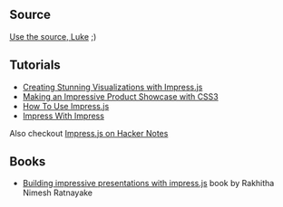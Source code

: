 ## Source

[Use the source, Luke](https://github.com/bartaz/impress.js/blob/master/index.html) ;)

## Tutorials

* [Creating Stunning Visualizations with Impress.js](http://www.1stwebdesigner.com/css/creating-stunning-visualizations-with-impress-js/)
* [Making an Impressive Product Showcase with CSS3](http://tutorialzine.com/2012/02/css3-product-showcase/)
* [How To Use Impress.js](http://www.cubewebsites.com/blog/guides/how-to-use-impress-js/)
* [Impress With Impress](http://www.andismith.com/blog/2012/01/impress-with-impress/)

Also checkout [Impress.js on Hacker Notes](http://www.thehackernotes.com/bartaz/impress.js)
## Books

* [Building impressive presentations with impress.js](http://www.packtpub.com/building-impressive-presentations-with-impressjs/book) book by Rakhitha Nimesh Ratnayake